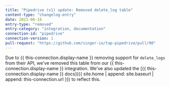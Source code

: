 ```yaml
---
title: "Pipedrive (v1) update: Removed delete_log table"
content-type: "changelog-entry"
date: 2021-06-16
entry-type: "removed"
entry-category: "integration, documentation"
connection-id: "pipedrive"
connection-version: 1
pull-request: "https://github.com/singer-io/tap-pipedrive/pull/90"
---
```


Due to {{ this-connection.display-name }} removing support for `delete_logs` from their API, we've removed this table from our {{ this-connection.display-name }} integration. We've also updated the [{{ this-connection.display-name }} docs]({{ site.home | append: site.baseurl | append: this-connection.url }}) to reflect this.